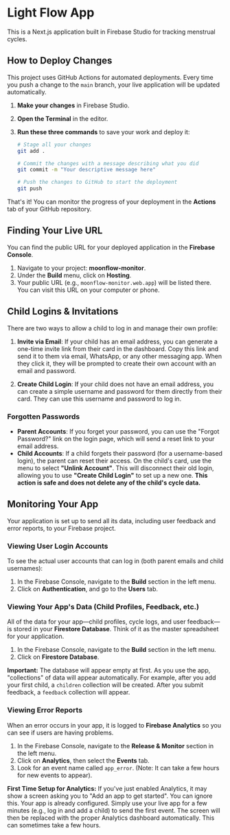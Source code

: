 # Light Flow App

This is a Next.js application built in Firebase Studio for tracking menstrual cycles.

## How to Deploy Changes

This project uses GitHub Actions for automated deployments. Every time you push a change to the `main` branch, your live application will be updated automatically.

1.  **Make your changes** in Firebase Studio.

2.  **Open the Terminal** in the editor.

3.  **Run these three commands** to save your work and deploy it:

    ```bash
    # Stage all your changes
    git add .

    # Commit the changes with a message describing what you did
    git commit -m "Your descriptive message here"

    # Push the changes to GitHub to start the deployment
    git push
    ```

That's it! You can monitor the progress of your deployment in the **Actions** tab of your GitHub repository.

## Finding Your Live URL

You can find the public URL for your deployed application in the **Firebase Console**.
1. Navigate to your project: **moonflow-monitor**.
2. Under the **Build** menu, click on **Hosting**.
3. Your public URL (e.g., `moonflow-monitor.web.app`) will be listed there. You can visit this URL on your computer or phone.

## Child Logins & Invitations

There are two ways to allow a child to log in and manage their own profile:

1.  **Invite via Email**: If your child has an email address, you can generate a one-time invite link from their card in the dashboard. Copy this link and send it to them via email, WhatsApp, or any other messaging app. When they click it, they will be prompted to create their own account with an email and password.

2.  **Create Child Login**: If your child does not have an email address, you can create a simple username and password for them directly from their card. They can use this username and password to log in.

### Forgotten Passwords

*   **Parent Accounts**: If you forget your password, you can use the "Forgot Password?" link on the login page, which will send a reset link to your email address.
*   **Child Accounts**: If a child forgets their password (for a username-based login), the parent can reset their access. On the child's card, use the menu to select **"Unlink Account"**. This will disconnect their old login, allowing you to use **"Create Child Login"** to set up a new one. **This action is safe and does not delete any of the child's cycle data.**

## Monitoring Your App

Your application is set up to send all its data, including user feedback and error reports, to your Firebase project.

### Viewing User Login Accounts
To see the actual user accounts that can log in (both parent emails and child usernames):
1. In the Firebase Console, navigate to the **Build** section in the left menu.
2. Click on **Authentication**, and go to the **Users** tab.

### Viewing Your App's Data (Child Profiles, Feedback, etc.)

All of the data for your app—child profiles, cycle logs, and user feedback—is stored in your **Firestore Database**. Think of it as the master spreadsheet for your application.

1.  In the Firebase Console, navigate to the **Build** section in the left menu.
2.  Click on **Firestore Database**.

**Important:** The database will appear empty at first. As you use the app, "collections" of data will appear automatically. For example, after you add your first child, a `children` collection will be created. After you submit feedback, a `feedback` collection will appear.

### Viewing Error Reports

When an error occurs in your app, it is logged to **Firebase Analytics** so you can see if users are having problems.

1.  In the Firebase Console, navigate to the **Release & Monitor** section in the left menu.
2.  Click on **Analytics**, then select the **Events** tab.
3.  Look for an event name called `app_error`. (Note: It can take a few hours for new events to appear).

**First Time Setup for Analytics:** If you've just enabled Analytics, it may show a screen asking you to "Add an app to get started". You can ignore this. Your app is already configured. Simply use your live app for a few minutes (e.g., log in and add a child) to send the first event. The screen will then be replaced with the proper Analytics dashboard automatically. This can sometimes take a few hours.
